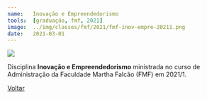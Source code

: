 ```yaml
---
name:  	Inovação e Empreendedorismo
tools: 	[graduação, fmf, 2021]
image: 	../img/classes/fmf/2021/fmf-inov-empre-20211.png
date: 	2021-03-01
---
```


![](../img/classes/fmf/2021/fmf-inov-empre-20211.png)

Disciplina **Inovação e Empreendedorismo** ministrada no curso de Administração da Faculdade Martha Falcão (FMF) em 2021/1.

<p class="text-center">
	<a class="btn btn-outline-primary mt-1" href="{{ site.baseurl }}/classes/">Voltar</a>
</p>
